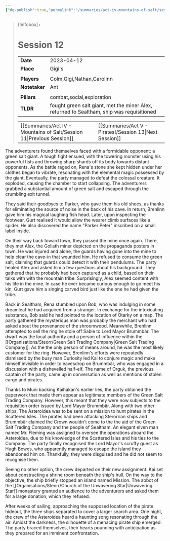 ```yaml
---
{"dg-publish":true,"permalink":"/summaries/act-iv-mountains-of-salt/session-12/","tags":["session"]}
---
```


> [!infobox]+
> # Session 12
> 
> | | |
> | --- | --- |
> | **Date** | 2023-04-12 |
> | **Place** | Gigi's |
> | | | 
> | **Players** | Colm,Gigi,Nathan,Carolinn |
> | **Notetaker** | Ant |
> | | | 
> | **Pillars** | combat,social,exploration | 
> | **TLDR** | fought green salt giant, met the miner Alex, returned to Sealtham, ship was requisitioned |
> 
> | | |
> | --- | --- |
> | [[Summaries/Act IV - Mountains of Salt/Session 11\|Previous Session]] | [[Summaries/Act V - Pirates!/Session 13\|Next Session]] |

The adventurers found themselves faced with a formidable opponent: a green salt giant. A tough fight ensued, with the towering monster using his powerful fists and throwing sharp shards off its body towards distant opponents. As the battle raged on, Rena's stone she kept hidden under her clothes began to vibrate, resonating with the elemental magic possessed by the giant. Eventually, the party managed to defeat the colossal creature. It exploded, causing the chamber to start collapsing. The adventurers grabbed a substantial amount of green salt and escaped through the crumbling exit tunnel. 

They said their goodbyes to Parker, who gave them his old shoes, as thanks for eliminating the source of noise in the back of his cave. In return, Brenlinn gave him his magical laughing fish head. Later, upon inspecting the footwear, Gurt realised it would allow the wearer climb surfaces like a spider. He also discovered the name "Parker Peter" inscribed on a small label inside. 

On their way back toward town, they passed the mine once again. There, they met Alex, the Goliath miner depicted on the propaganda posters in town. He was injured and alone, the guards having gone into the mine to help clear the cave-in that wounded him. He refused to consume the green salt, claiming that guards could detect it with their pendulums. The party healed Alex and asked him a few questions about his background. They gathered that he probably had been captured as a child, based on their talks with with the mountain tribe. Surprisingly, Alex seemed content with his life in the mine. In case he ever became curious enough to go meet his kin, Gurt gave him a singing carved bird just like the one he had given the tribe. 

Back in Sealtham, Rena stumbled upon Bob, who was indulging in some dreamleaf he had acquired from a stranger. In exchange for the intoxicating substance, Bob said he had pointed to the location of Otarky on a map. The party gathered the mysterious man was probably the merchant who had asked about the provenance of the shroomwood. Meanwhile, Brenlinn attempted to sell the ring he stole off Sable to Lord Mayor Brummbär. The dwarf was the local authority and a person of influence within the [[Organisations/Steorr/Green Salt Trading Company\|Green Salt Trading Company]]. As the the only person of means around, he was the most likely customer for the ring. However, Brenlinn's efforts were repeatedly dismissed by the busy man
Curiosity led Kai to conjure magic and make himself invisible in order to eavesdrop on Brummbär, who was engaged in a discussion with a dishevelled half-elf. The name of Orguk, the previous captain of the party, came up in conversation as well as mentions of stolen cargo and pirates. 

Thanks to Muni backing Kaihakan's earlier lies, the party obtained the paperwork that made them appear as legitimate members of the Green Salt Trading Company. However, this meant that they were now subjects to the requisition order issued by Lord Mayor Brummbär.  Along with two other ships, The Asteroidea was to be sent on a mission to hunt pirates in the Scattered Isles. The pirates had been attacking Sterorrian ships and Brummbär claimed the Crown wouldn't come to the the aid of the Green Salt Trading Company and the people of Sealtham. An elegant elven man named Mr. Fleming was assigned to oversee the operations aboard the Asteroidea, due to his knowledge of the Scattered Isles and his ties to the Company. The party finally recognised the Lord Mayor's scruffy guest as Hugh Bowes, who apparently managed to escape the island they abandoned him on. Thankfully, they were disguised and he did not seem to recognise them. 

Seeing no other option, the crew departed on their new assignment. Kai set about constructing a shrine room beneath the ship's hull. On the way to the objective, the ship briefly stopped an island named Mission. The abbot of the [[Organisations/Steorr/Church of the Unwavering Star\|Unwavering Star]] monastery granted an audience to the adventurers and asked them for a large donation, which they refused.

After weeks of sailing, approaching the supposed location of the pirate hideout, the three ships separated to cover a larger search area. One night, the crew of the Asteroidea heard a haunting song resonating through the air. Amidst the darkness, the silhouette of a menacing pirate ship emerged. The party braced themselves, their hearts pounding with anticipation as they prepared for an imminent confrontation. 